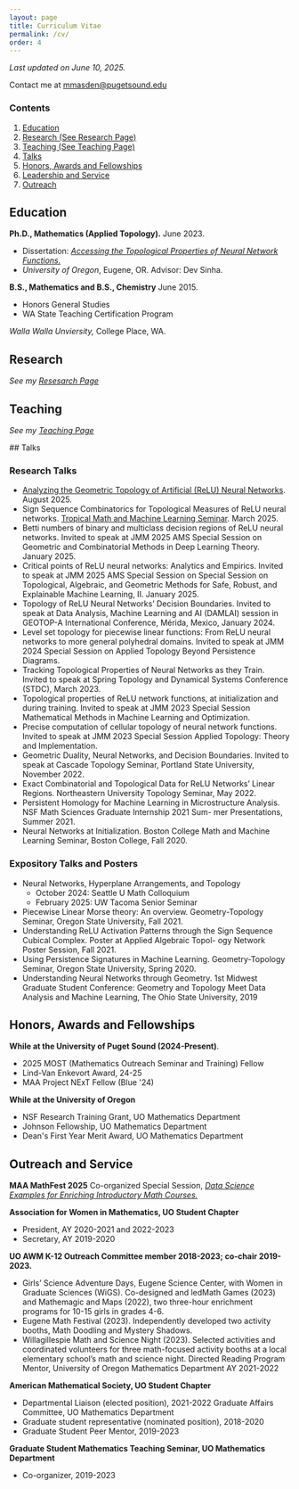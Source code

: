 ```yaml
---
layout: page
title: Curriculum Vitae
permalink: /cv/
order: 4
---
```



*Last updated on June 10, 2025.*

Contact me  at [mmasden@pugetsound.edu](mailto:mmasden@pugetsound.edu)

### Contents

1. [Education](#education) 
2. [Research (See Research Page)](../research/)
3. [Teaching (See Teaching Page)](../teaching/)
4. [Talks](#talks) 
5. [Honors, Awards and Fellowships](#honors-and-awards) 
6. [Leadership and Service](#leadership-and-service)
6. [Outreach](#outreach)

## Education 

**Ph.D., Mathematics (Applied Topology).** June 2023. 

  - Dissertation: *[Accessing the Topological Properties of Neural Network Functions.](https://www.proquest.com/openview/1b359d2e44a4fae0222967be2d846a5f/1?pq-origsite=gscholar&cbl=18750&diss=y)*
  - *University of Oregon*, Eugene, OR. Advisor: Dev Sinha. 

**B.S., Mathematics and B.S., Chemistry** June 2015. 

  - Honors General Studies
  - WA State Teaching Certification Program

*Walla Walla Unviersity,* College Place, WA. 

## Research 

*See my [Resesarch Page](../research/)* 

## Teaching  

*See my [Teaching Page](../teaching/)*


<div id="talks"></div>
## Talks 

### Research Talks 
* [Analyzing the Geometric Topology of Artificial (ReLU) Neural Networks](https://preview.scholarlattice.org/submissions/e39a10bb-3fe4-4b90-a539-9a07ded588e6). August 2025. 
* Sign Sequence Combinatorics for Topological Measures of ReLU neural networks. [Tropical Math and Machine Learning Seminar](https://researchseminars.org/talk/TropicalmathandML/8/ ). March 2025. 
* Betti numbers of binary and multiclass decision regions of ReLU neural networks. Invited to speak at JMM 2025 AMS Special
Session on Geometric and Combinatorial Methods in Deep Learning Theory. January 2025. 
* Critical points of ReLU neural networks: Analytics and Empirics. Invited to speak at JMM 2025 AMS Special Session on Special
Session on Topological, Algebraic, and Geometric Methods for Safe, Robust, and Explainable Machine Learning, II. January 2025.
* Topology of ReLU Neural Networks’ Decision Boundaries. Invited to speak at Data Analysis, Machine Learning and AI
(DAMLAI) session in GEOTOP-A International Conference, Mérida, Mexico, January 2024.
* Level set topology for piecewise linear functions: From ReLU neural networks to more general polyhedral domains. Invited
to speak at JMM 2024 Special Session on Applied Topology Beyond Persistence Diagrams.
* Tracking Topological Properties of Neural Networks as they Train. Invited to speak at Spring Topology and Dynamical Systems
Conference (STDC), March 2023.
* Topological properties of ReLU network functions, at initialization and during training. Invited to speak at JMM 2023 Special
Session Mathematical Methods in Machine Learning and Optimization.
* Precise computation of cellular topology of neural network functions. Invited to speak at JMM 2023 Special Session Applied
Topology: Theory and Implementation.
* Geometric Duality, Neural Networks, and Decision Boundaries. Invited to speak at Cascade Topology Seminar, Portland State
University, November 2022.
* Exact Combinatorial and Topological Data for ReLU Networks’ Linear Regions. Northeastern University Topology Seminar,
May 2022.
* Persistent Homology for Machine Learning in Microstructure Analysis. NSF Math Sciences Graduate Internship 2021 Sum-
mer Presentations, Summer 2021.
* Neural Networks at Initialization. Boston College Math and Machine Learning Seminar, Boston College, Fall 2020.


### Expository Talks and Posters

* Neural Networks, Hyperplane Arrangements, and Topology
  - October 2024: Seattle U Math Colloquium
  - February 2025: UW Tacoma Senior Seminar 
*  Piecewise Linear Morse theory: An overview. Geometry-Topology Seminar, Oregon State University, Fall 2021.
* Understanding ReLU Activation Patterns through the Sign Sequence Cubical Complex. Poster at Applied Algebraic Topol-
ogy Network Poster Session, Fall 2021.
* Using Persistence Signatures in Machine Learning. Geometry-Topology Seminar, Oregon State University, Spring 2020.
*  Understanding Neural Networks through Geometry. 1st Midwest Graduate Student Conference: Geometry and Topology
Meet Data Analysis and Machine Learning, The Ohio State University, 2019


<div id="honors-and-awards"></div>

## Honors, Awards and Fellowships

**While at the University of Puget Sound (2024-Present)**. 

* 2025 MOST (Mathematics Outreach Seminar and Training) Fellow
* Lind-Van Enkevort Award, 24-25 
* MAA Project NExT Fellow (Blue '24) 

**While at the University of Oregon** 

* NSF Research Training Grant, UO Mathematics Department
* Johnson Fellowship, UO Mathematics Department
* Dean's First Year Merit Award, UO Mathematics Department 

<div id="outreach"></div>

## Outreach and Service

**MAA MathFest 2025** 
Co-organized Special Session, [*Data Science Examples for Enriching Introductory Math Courses.*](https://maa.org/events/mathfest-mathematical-sessions/contributed-paper-sessions/)

**Association for Women in Mathematics, UO Student Chapter**
* President, AY 2020-2021 and 2022-2023
* Secretary, AY 2019-2020

**UO AWM K-12 Outreach Committee member 2018-2023; co-chair 2019-2023.**
*  Girls’ Science Adventure Days, Eugene Science Center, with Women in Graduate Sciences (WiGS). Co-designed and ledMath
Games (2023) and Mathemagic and Maps (2022), two three-hour enrichment programs for 10-15 girls in grades 4-6.
* Eugene Math Festival (2023). Independently developed two activity booths, Math Doodling and Mystery Shadows.
* Willagillespie Math and Science Night (2023). Selected activities and coordinated volunteers for three math-focused activity
booths at a local elementary school’s math and science night.
Directed Reading Program Mentor, University of Oregon Mathematics Department AY 2021-2022

**American Mathematical Society, UO Student Chapter**
* Departmental Liaison (elected position), 2021-2022
Graduate Affairs Committee, UO Mathematics Department
* Graduate student representative (nominated position), 2018-2020
* Graduate Student Peer Mentor, 2019-2023

**Graduate Student Mathematics Teaching Seminar, UO Mathematics Department**
* Co-organizer, 2019-2023